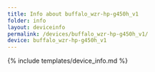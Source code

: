 ```yaml
---
title: Info about buffalo_wzr-hp-g450h_v1
folder: info
layout: deviceinfo
permalink: /devices/buffalo_wzr-hp-g450h_v1/
device: buffalo_wzr-hp-g450h_v1
---
```

{% include templates/device_info.md %}
